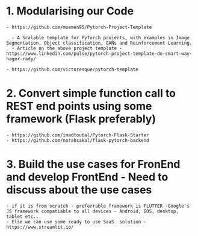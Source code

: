 # 1. Modularising our Code 

    - https://github.com/moemen95/Pytorch-Project-Template 
  
      - A Scalable template for PyTorch projects, with examples in Image Segmentation, Object classification, GANs and Reinforcement Learning.
      - Article on the above project template - https://www.linkedin.com/pulse/pytorch-project-template-do-smart-way-hager-rady/
    
    - https://github.com/victoresque/pytorch-template
  
# 2. Convert simple function call to REST end points using some framework (Flask preferably)

    - https://github.com/imadtoubal/Pytorch-Flask-Starter
    - https://github.com/norahsakal/flask-pytorch-backend
  
# 3. Build the use cases for FronEnd and develop FrontEnd - Need to discuss about the use cases

    - if it is from scratch - preferrable framework is FLUTTER -Google's JS framework compatiable to all devices - Android, IOS, desktop, tablet etc...
    - Else we can use some ready to use SaaS  solution - https://www.streamlit.io/

